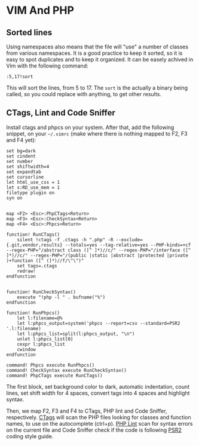 # VIM And PHP

## Sorted lines

Using namespaces also means that the file will "use" a number of classes from
various namespaces. It is a good practice to keep it sorted, so it is easy to
spot duplicates and to keep it organized. It can be easely achived in Vim with
the following command:

```viml
:5,17!sort
```

This will sort the lines, from 5 to 17. The `sort` is the actually a binary
being called, so you could replace with anything, to get other results.

## CTags, Lint and Code Sniffer

Install ctags and phpcs on your system. After that, add the following snippet,
on your `~/.vimrc` (make where there is nothing mapped to F2, F3 and F4 yet):

```viml
set bg=dark
set cindent
set number
set shiftwidth=4
set expandtab
set cursorline
let html_use_css = 1
let s:RD_use_mem = 1
filetype plugin on
syn on


map <F2> <Esc>:PhpCTags<Return>
map <F3> <Esc>:CheckSyntax<Return>
map <F4> <Esc>:Phpcs<Return>

function! RunCTags()
    silent !ctags -f .ctags -h ".php" -R --exclude={.git,vendor,results} --totals=yes --tag-relative=yes --PHP-kinds=+cf --regex-PHP="/abstract class ([^ ]*)//c/" --regex-PHP="/interface ([^ ]*)//c/" --regex-PHP="/(public |static |abstract |protected |private )+function ([^ (]*)//f/\"\")"
    set tags=.ctags
    redraw!
endfunction


function! RunCheckSyntax()
    execute "!php -l " . bufname("%")
endfunction

function! RunPhpcs()
    let l:filename=@%
    let l:phpcs_output=system('phpcs --report=csv --standard=PSR2 '.l:filename)
    let l:phpcs_list=split(l:phpcs_output, "\n")
    unlet l:phpcs_list[0]
    cexpr l:phpcs_list
    cwindow
endfunction

command! Phpcs execute RunPhpcs()
command! CheckSyntax execute RunCheckSyntax()
command! PhpCTags execute RunCTags()
```

The first block, set background color to dark, automatic indentation, count
lines, set shift width for 4 spaces, convert tags into 4 spaces and highlight
syntax.

Then, we map F2, F3 and F4 to CTags, PHP lint and Code Sniffer, respectively.
[CTags](https://en.wikipedia.org/wiki/Ctags) will scan the PHP files looking for
classes and function names, to use on the autocomplete (ctrl+p). 
[PHP Lint](http://php.net/manual/en/function.php-check-syntax.php)
scan for syntax errors on the current file
and Code Sniffer check if the code is following
[PSR2](http://www.php-fig.org/psr/psr-2/) coding style guide.
